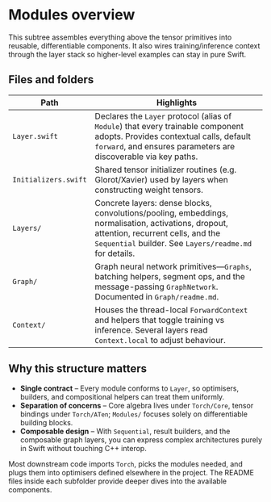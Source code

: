 # Modules overview

This subtree assembles everything above the tensor primitives into reusable,
differentiable components. It also wires training/inference context through the
layer stack so higher-level examples can stay in pure Swift.

## Files and folders

| Path | Highlights |
| --- | --- |
| `Layer.swift` | Declares the `Layer` protocol (alias of `Module`) that every trainable component adopts. Provides contextual calls, default `forward`, and ensures parameters are discoverable via key paths. |
| `Initializers.swift` | Shared tensor initializer routines (e.g. Glorot/Xavier) used by layers when constructing weight tensors. |
| `Layers/` | Concrete layers: dense blocks, convolutions/pooling, embeddings, normalisation, activations, dropout, attention, recurrent cells, and the `Sequential` builder. See `Layers/readme.md` for details. |
| `Graph/` | Graph neural network primitives—`Graphs`, batching helpers, segment ops, and the message-passing `GraphNetwork`. Documented in `Graph/readme.md`. |
| `Context/` | Houses the thread-local `ForwardContext` and helpers that toggle training vs inference. Several layers read `Context.local` to adjust behaviour. |

## Why this structure matters

- **Single contract** – Every module conforms to `Layer`, so optimisers, builders,
  and compositional helpers can treat them uniformly.
- **Separation of concerns** – Core algebra lives under `Torch/Core`, tensor
  bindings under `Torch/ATen`; `Modules/` focuses solely on differentiable
  building blocks.
- **Composable design** – With `Sequential`, result builders, and the composable
  graph layers, you can express complex architectures purely in Swift without
  touching C++ interop.

Most downstream code imports `Torch`, picks the modules needed, and plugs them
into optimisers defined elsewhere in the project. The README files inside each
subfolder provide deeper dives into the available components.
